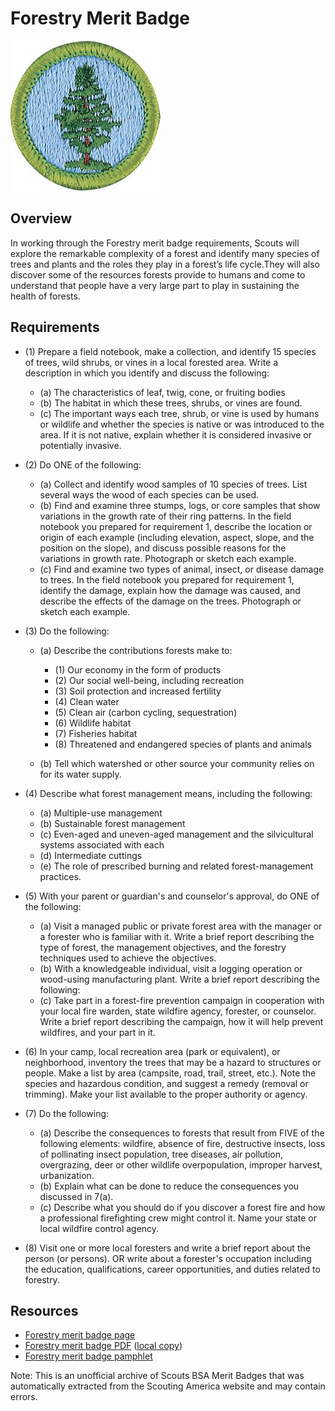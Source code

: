 

# Forestry Merit Badge

![Forestry Merit Badge](images/forestry-merit-badge.jpg)

## Overview



In working through the Forestry merit badge requirements, Scouts will explore the remarkable complexity of a forest and identify many species of trees and plants and the roles they play in a forest’s life cycle.They will also discover some of the resources forests provide to humans and come to understand that people have a very large part to play in sustaining the health of forests.

## Requirements

* (1) Prepare a field notebook, make a collection, and identify 15 species of trees, wild shrubs, or vines in a local forested area. Write a description in which you identify and discuss the following:
    * (a) The characteristics of leaf, twig, cone, or fruiting bodies
    * (b) The habitat in which these trees, shrubs, or vines are found.
    * (c) The important ways each tree, shrub, or vine is used by humans or wildlife and whether the species is native or was introduced to the area. If it is not native, explain whether it is considered invasive or potentially invasive.


* (2) Do ONE of the following:
    * (a) Collect and identify wood samples of 10 species of trees. List several ways the wood of each species can be used.
    * (b) Find and examine three stumps, logs, or core samples that show variations in the growth rate of their ring patterns. In the field notebook you prepared for requirement 1, describe the location or origin of each example (including elevation, aspect, slope, and the position on the slope), and discuss possible reasons for the variations in growth rate. Photograph or sketch each example.
    * (c) Find and examine two types of animal, insect, or disease damage to trees. In the field notebook you prepared for requirement 1, identify the damage, explain how the damage was caused, and describe the effects of the damage on the trees. Photograph or sketch each example.


* (3) Do the following:
    * (a) Describe the contributions forests make to:
        * (1) Our economy in the form of products
        * (2) Our social well-being, including recreation
        * (3) Soil protection and increased fertility
        * (4) Clean water
        * (5) Clean air (carbon cycling, sequestration)
        * (6) Wildlife habitat
        * (7) Fisheries habitat
        * (8) Threatened and endangered species of plants and animals


    * (b) Tell which watershed or other source your community relies on for its water supply.


* (4) Describe what forest management means, including the following:
    * (a) Multiple-use management
    * (b) Sustainable forest management
    * (c) Even-aged and uneven-aged management and the silvicultural systems associated with each
    * (d) Intermediate cuttings
    * (e) The role of prescribed burning and related forest-management practices.


* (5) With your parent or guardian's and counselor's approval, do ONE of the following:
    * (a) Visit a managed public or private forest area with the manager or a forester who is familiar with it. Write a brief report describing the type of forest, the management objectives, and the forestry techniques used to achieve the objectives.
    * (b) With a knowledgeable individual, visit a logging operation or wood-using manufacturing plant. Write a brief report describing the following:
    * (c) Take part in a forest-fire prevention campaign in cooperation with your local fire warden, state wildfire agency, forester, or counselor. Write a brief report describing the campaign, how it will help prevent wildfires, and your part in it.


* (6) In your camp, local recreation area (park or equivalent), or neighborhood, inventory the trees that may be a hazard to structures or people. Make a list by area (campsite, road, trail, street, etc.). Note the species and hazardous condition, and suggest a remedy (removal or trimming). Make your list available to the proper authority or agency.
* (7) Do the following:
    * (a) Describe the consequences to forests that result from FIVE of the following elements: wildfire, absence of fire, destructive insects, loss of pollinating insect population, tree diseases, air pollution, overgrazing, deer or other wildlife overpopulation, improper harvest, urbanization.
    * (b) Explain what can be done to reduce the consequences you discussed in 7(a).
    * (c) Describe what you should do if you discover a forest fire and how a professional firefighting crew might control it. Name your state or local wildfire control agency.


* (8) Visit one or more local foresters and write a brief report about the person (or persons). OR write about a forester's occupation including the education, qualifications, career opportunities, and duties related to forestry.


## Resources

- [Forestry merit badge page](https://www.scouting.org/merit-badges/forestry/)
- [Forestry merit badge PDF](https://filestore.scouting.org/filestore/Merit_Badge_ReqandRes/Pamphlets/Forestry_2024.pdf) ([local copy](files/forestry-merit-badge.pdf))
- [Forestry merit badge pamphlet](https://www.scoutshop.org/scouts-bsa-forestry-merit-badge-pamphlet-662389.html)

Note: This is an unofficial archive of Scouts BSA Merit Badges that was automatically extracted from the Scouting America website and may contain errors.
